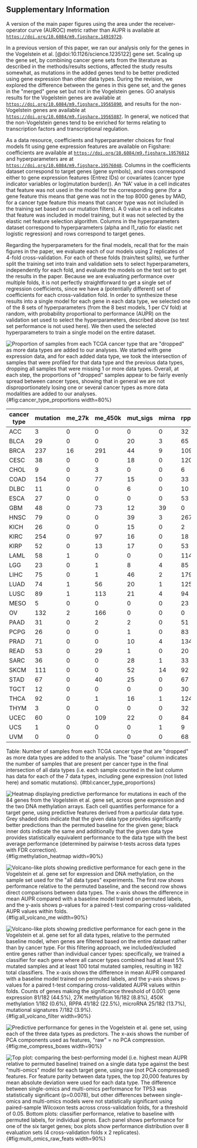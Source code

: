 ## Supplementary Information

A version of the main paper figures using the area under the receiver-operator curve (AUROC) metric rather than AUPR is available at [`https://doi.org/10.6084/m9.figshare.14919729`](https://doi.org/10.6084/m9.figshare.14919729).

In a previous version of this paper, we ran our analysis only for the genes in the Vogelstein et al. [@doi:10.1126/science.1235122] gene set. Scaling up the gene set, by combining cancer gene sets from the literature as described in the methods/results sections, affected the study results somewhat, as mutations in the added genes tend to be better predicted using gene expression than other data types. During the revision, we explored the difference between the genes in this gene set, and the genes in the "merged" gene set but not in the Vogelstein genes. GO analysis results for the Vogelstein genes are available at [`https://doi.org/10.6084/m9.figshare.19565890`](https://doi.org/10.6084/m9.figshare.19565890), and results for the non-Vogelstein genes are available at [`https://doi.org/10.6084/m9.figshare.19565887`](https://doi.org/10.6084/m9.figshare.19565887). In general, we noticed that the non-Vogelstein genes tend to be enriched for terms relating to transcription factors and transcriptional regulation.

As a data resource, coefficients and hyperparameter choices for final models fit using gene expression features are available on Figshare: coefficients are available at [`https://doi.org/10.6084/m9.figshare.19576012`](https://doi.org/10.6084/m9.figshare.19576012) and hyperparameters are at [`https://doi.org/10.6084/m9.figshare.19576048`](https://doi.org/10.6084/m9.figshare.19576048). Columns in the coefficients dataset correspond to target genes (gene symbols), and rows correspond either to gene expression features (Entrez IDs) or covariates (cancer type indicator variables or log(mutation burden)). An 'NA' value in a cell indicates that feature was not used in the model for the corresponding gene (for a gene feature this means that gene was not in the top 8000 genes by MAD, for a cancer type feature this means that cancer type was not included in the training set based on our mutation filters). A 0 value in a cell indicates that feature was included in model training, but it was not selected by the elastic net feature selection algorithm. Columns in the hyperparameters dataset correspond to hyperparameters (alpha and l1_ratio for elastic net logistic regression) and rows correspond to target genes.

Regarding the hyperparameters for the final models, recall that for the main figures in the paper, we evaluate each of our models using 2 replicates of 4-fold cross-validation. For each of these folds (train/test splits), we further split the training set into train and validation sets to select hyperparameters, independently for each fold, and evaluate the models on the test set to get the results in the paper. Because we are evaluating performance over multiple folds, it is not perfectly straightforward to get a single set of regression coefficients, since we have a (potentially different) set of coefficients for each cross-validation fold. In order to synthesize these results into a single model for each gene in each data type, we selected one of the 8 sets of hyperparameters (from the 8 best models, 1 per CV fold) at random, with probability proportional to performance (AUPR) on the validation set used to select the hyperparameters, described above (so test set performance is not used here). We then used the selected hyperparameters to train a single model on the entire dataset.

![
Proportion of samples from each TCGA cancer type that are "dropped" as more data types are added to our analyses. We started with gene expression data, and for each added data type, we took the intersection of samples that were profiled for that data type and the previous data types, dropping all samples that were missing 1 or more data types. Overall, at each step, the proportions of "dropped" samples appear to be fairly evenly spread between cancer types, showing that in general we are not disproportionately losing one or several cancer types as more data modalities are added to our analyses.
](images/supp_figure_8.png){#fig:cancer_type_proportions width=80%}

| cancer type | mutation | me_27k | me_450k | mut_sigs | mirna | rppa | base |
|-------------|----------|--------|---------|----------|-------|------|------|
| ACC | 3 | 0 | 0 | 0 | 0 | 32 | 44 |
| BLCA | 29 | 0 | 0 | 20 | 3 | 65 | 310 |
| BRCA | 237 | 16 | 291 | 44 | 9 | 109 | 512 |
| CESC | 38 | 0 | 0 | 18 | 0 | 120 | 134 |
| CHOL | 9 | 0 | 3 | 0 | 0 | 6 | 27 |
| COAD | 154 | 0 | 77 | 15 | 0 | 33 | 216 |
| DLBC | 11 | 0 | 0 | 6 | 0 | 10 | 21 |
| ESCA | 27 | 0 | 0 | 0 | 0 | 53 | 116 |
| GBM | 48 | 0 | 73 | 12 | 39 | 0 | 0 |
| HNSC | 79 | 0 | 0 | 39 | 3 | 267 | 178 |
| KICH | 26 | 0 | 0 | 15 | 0 | 2 | 48 |
| KIRC | 254 | 0 | 97 | 16 | 0 | 18 | 221 |
| KIRP | 52 | 0 | 13 | 17 | 0 | 53 | 188 |
| LAML | 58 | 1 | 0 | 0 | 0 | 114 | 0 |
| LGG | 23 | 0 | 1 | 8 | 4 | 85 | 409 |
| LIHC | 75 | 0 | 1 | 46 | 2 | 179 | 120 |
| LUAD | 74 | 1 | 56 | 20 | 1 | 125 | 299 |
| LUSC | 89 | 1 | 113 | 21 | 4 | 94 | 231 |
| MESO | 5 | 0 | 0 | 0 | 0 | 23 | 59 |
| OV | 132 | 2 | 166 | 0 | 0 | 0 | 8 |
| PAAD | 31 | 0 | 2 | 2 | 0 | 51 | 97 |
| PCPG | 26 | 0 | 0 | 1 | 0 | 83 | 77 |
| PRAD | 71 | 0 | 0 | 10 | 4 | 134 | 331 |
| READ | 53 | 0 | 29 | 1 | 0 | 20 | 68 |
| SARC | 36 | 0 | 0 | 28 | 1 | 33 | 167 |
| SKCM | 111 | 0 | 0 | 52 | 14 | 92 | 205 |
| STAD | 67 | 0 | 40 | 25 | 0 | 67 | 251 |
| TGCT | 12 | 0 | 0 | 0 | 0 | 30 | 114 |
| THCA | 92 | 0 | 1 | 16 | 1 | 124 | 338 |
| THYM | 3 | 0 | 0 | 0 | 0 | 32 | 87 |
| UCEC | 60 | 0 | 109 | 22 | 0 | 84 | 292 |
| UCS | 1 | 0 | 0 | 0 | 1 | 9 | 46 |
| UVM | 0 | 0 | 0 | 0 | 0 | 68 | 12 |

Table: Number of samples from each TCGA cancer type that are "dropped" as more data types are added to the analysis. The "base" column indicates the number of samples that are present per cancer type in the final intersection of all data types (i.e. each sample counted in the last column has data for each of the 7 data types, including gene expression (not listed here) and somatic mutations). {#tbl:cancer_type_proportions}

![
Heatmap displaying predictive performance for mutations in each of the 84 genes from the Vogelstein et al. gene set, across gene expression and the two DNA methylation arrays. Each cell quantifies performance for a target gene, using predictive features derived from a particular data type. Grey shaded dots indicate that the given data type provides significantly better predictions than the permuted baseline for the given gene; black inner dots indicate the same and additionally that the given data type provides statistically equivalent performance to the data type with the best average performance (determined by pairwise _t_-tests across data types with FDR correction).
](images/supp_figure_9.png){#fig:methylation_heatmap width=90%}

![
Volcano-like plots showing predictive performance for each gene in the Vogelstein et al. gene set for expression and DNA methylation, on the sample set used for the "all data types" experiments. The first row shows performance relative to the permuted baseline, and the second row shows direct comparisons between data types. The _x_-axis shows the difference in mean AUPR compared with a baseline model trained on permuted labels, and the _y_-axis shows _p_-values for a paired _t_-test comparing cross-validated AUPR values within folds.
](images/supp_figure_10.png){#fig:all_volcano_me width=90%}

![
Volcano-like plots showing predictive performance for each gene in the Vogelstein et al. gene set for all data types, relative to the permuted baseline model, when genes are filtered based on the entire dataset rather than by cancer type.
For this filtering approach, we included/excluded entire genes rather than individual cancer types: specifically, we trained a classifier for each gene where all cancer types combined had at least 5% mutated samples and at least 100 total mutated samples, resulting in 182 total classifiers.
The _x_-axis shows the difference in mean AUPR compared with a baseline model trained on permuted labels, and the _y_-axis shows _p_-values for a paired _t_-test comparing cross-validated AUPR values within folds.
Counts of genes making the significance threshold of 0.001: gene expression 81/182 (44.5%), 27K methylation 16/182 (8.8%), 450K methylation 1/182 (0.6%), RPPA 41/182 (22.5%), microRNA 25/182 (13.7%), mutational signatures 7/182 (3.9%).
](images/supp_figure_11.png){#fig:all_volcano_filter width=90%}

![
Predictive performance for genes in the Vogelstein et al. gene set, using each of the three data types as predictors.
The _x_-axis shows the number of PCA components used as features, "raw" = no PCA compression.
](images/supp_figure_12.png){#fig:me_compress_boxes width=90%}

![
Top plot: comparing the best-performing model (i.e. highest mean AUPR relative to permuted baseline) trained on a single data type against the best "multi-omics" model for each target gene, using raw (not PCA compressed) features. For feature parity between data types, the top 20,000 features by mean absolute deviation were used for each data type.
The difference between single-omics and multi-omics performance for _TP53_ was statistically significant (_p_=0.0078), but other differences between single-omics and multi-omics models were not statistically significant using paired-sample Wilcoxon tests across cross-validation folds, for a threshold of 0.05.
Bottom plots: classifier performance, relative to baseline with permuted labels, for individual genes. Each panel shows performance for one of the six target genes; box plots show performance distribution over 8 evaluation sets (4 cross-validation folds x 2 replicates).
](images/supp_figure_13.png){#fig:multi_omics_raw_feats width=90%}
